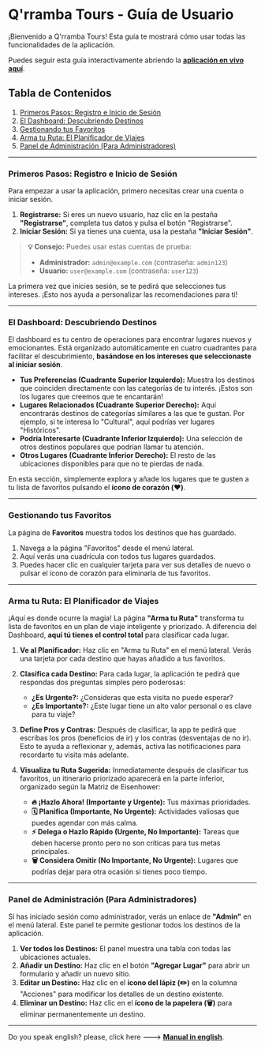 # Q'rramba Tours - Guía de Usuario

¡Bienvenido a Q'rramba Tours! Esta guía te mostrará cómo usar todas las funcionalidades de la aplicación.

Puedes seguir esta guía interactivamente abriendo la **[aplicación en vivo aquí](https://elimge.github.io/ZeroLagth-app/)**.

## Tabla de Contenidos

1.  [Primeros Pasos: Registro e Inicio de Sesión](#primeros-pasos-registro-e-inicio-de-sesión)
2.  [El Dashboard: Descubriendo Destinos](#el-dashboard-descubriendo-destinos)
3.  [Gestionando tus Favoritos](#gestionando-tus-favoritos)
4.  [Arma tu Ruta: El Planificador de Viajes](#arma-tu-ruta-el-planificador-de-viajes)
5.  [Panel de Administración (Para Administradores)](#panel-de-administración-para-administradores)

---

### Primeros Pasos: Registro e Inicio de Sesión

Para empezar a usar la aplicación, primero necesitas crear una cuenta o iniciar sesión.

1.  **Registrarse:** Si eres un nuevo usuario, haz clic en la pestaña **"Registrarse"**, completa tus datos y pulsa el botón "Registrarse".
2.  **Iniciar Sesión:** Si ya tienes una cuenta, usa la pestaña **"Iniciar Sesión"**.

> **💡 Consejo:** Puedes usar estas cuentas de prueba:
> *   **Administrador:** `admin@example.com` (contraseña: `admin123`)
> *   **Usuario:** `user@example.com` (contraseña: `user123`)

La primera vez que inicies sesión, se te pedirá que selecciones tus intereses. ¡Esto nos ayuda a personalizar las recomendaciones para ti!

---

### El Dashboard: Descubriendo Destinos

El dashboard es tu centro de operaciones para encontrar lugares nuevos y emocionantes. Está organizado automáticamente en cuatro cuadrantes para facilitar el descubrimiento, **basándose en los intereses que seleccionaste al iniciar sesión**.

*   **Tus Preferencias (Cuadrante Superior Izquierdo):** Muestra los destinos que coinciden directamente con las categorías de tu interés. ¡Estos son los lugares que creemos que te encantarán!
*   **Lugares Relacionados (Cuadrante Superior Derecho):** Aquí encontrarás destinos de categorías similares a las que te gustan. Por ejemplo, si te interesa lo "Cultural", aquí podrías ver lugares "Históricos".
*   **Podría Interesarte (Cuadrante Inferior Izquierdo):** Una selección de otros destinos populares que podrían llamar tu atención.
*   **Otros Lugares (Cuadrante Inferior Derecho):** El resto de las ubicaciones disponibles para que no te pierdas de nada.

En esta sección, simplemente explora y añade los lugares que te gusten a tu lista de favoritos pulsando el **ícono de corazón (❤️)**.

---

### Gestionando tus Favoritos

La página de **Favoritos** muestra todos los destinos que has guardado.

1.  Navega a la página "Favoritos" desde el menú lateral.
2.  Aquí verás una cuadrícula con todos tus lugares guardados.
3.  Puedes hacer clic en cualquier tarjeta para ver sus detalles de nuevo o pulsar el ícono de corazón para eliminarla de tus favoritos.

---

### Arma tu Ruta: El Planificador de Viajes

¡Aquí es donde ocurre la magia! La página **"Arma tu Ruta"** transforma tu lista de favoritos en un plan de viaje inteligente y priorizado. A diferencia del Dashboard, **aquí tú tienes el control total** para clasificar cada lugar.

1.  **Ve al Planificador:** Haz clic en "Arma tu Ruta" en el menú lateral. Verás una tarjeta por cada destino que hayas añadido a tus favoritos.

2.  **Clasifica cada Destino:** Para cada lugar, la aplicación te pedirá que respondas dos preguntas simples pero poderosas:
    *   **¿Es Urgente?:** ¿Consideras que esta visita no puede esperar?
    *   **¿Es Importante?:** ¿Este lugar tiene un alto valor personal o es clave para tu viaje?

3.  **Define Pros y Contras:** Después de clasificar, la app te pedirá que escribas los pros (beneficios de ir) y los contras (desventajas de no ir). Esto te ayuda a reflexionar y, además, activa las notificaciones para recordarte tu visita más adelante.

4.  **Visualiza tu Ruta Sugerida:** Inmediatamente después de clasificar tus favoritos, un itinerario priorizado aparecerá en la parte inferior, organizado según la Matriz de Eisenhower:
    *   **🔥 ¡Hazlo Ahora! (Importante y Urgente):** Tus máximas prioridades.
    *   **🗓️ Planifica (Importante, No Urgente):** Actividades valiosas que puedes agendar con más calma.
    *   **⚡ Delega o Hazlo Rápido (Urgente, No Importante):** Tareas que deben hacerse pronto pero no son críticas para tus metas principales.
    *   **🗑️ Considera Omitir (No Importante, No Urgente):** Lugares que podrías dejar para otra ocasión si tienes poco tiempo.

---

### Panel de Administración (Para Administradores)

Si has iniciado sesión como administrador, verás un enlace de **"Admin"** en el menú lateral. Este panel te permite gestionar todos los destinos de la aplicación.

1.  **Ver todos los Destinos:** El panel muestra una tabla con todas las ubicaciones actuales.
2.  **Añadir un Destino:** Haz clic en el botón **"Agregar Lugar"** para abrir un formulario y añadir un nuevo sitio.
3.  **Editar un Destino:** Haz clic en el **ícono del lápiz (✏️)** en la columna "Acciones" para modificar los detalles de un destino existente.
4.  **Eliminar un Destino:** Haz clic en el **ícono de la papelera (🗑️)** para eliminar permanentemente un destino.

---

Do you speak english? please, click here ---> **[Manual in english](./USAGE.md)**.